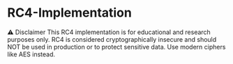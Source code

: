 # RC4-Implementation
⚠️ Disclaimer This RC4 implementation is for educational and research purposes only. RC4 is considered cryptographically insecure and should NOT be used in production or to protect sensitive data. Use modern ciphers like AES instead.
